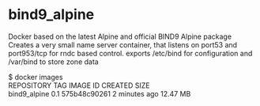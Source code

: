 # bind9_alpine
Docker based on the latest Alpine and official BIND9 Alpine package
Creates a very small name server container, that listens on port53
and port953/tcp for rndc based control. exports /etc/bind for configuration
and /var/bind to store zone data

$ docker images  
REPOSITORY          TAG                 IMAGE ID            CREATED             SIZE  
bind9_alpine        0.1                 575b48c90261        2 minutes ago      12.47 MB  
